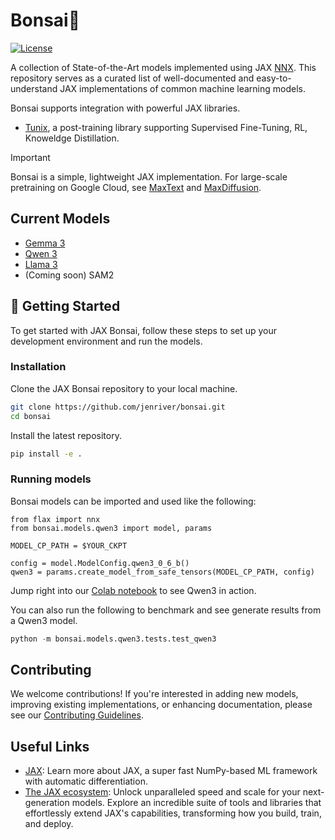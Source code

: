# Bonsai🌳

[![License](https://img.shields.io/badge/License-Apache%202.0-blue.svg)](LICENSE)

A collection of State-of-the-Art models implemented using JAX [NNX](https://flax.readthedocs.io/en/v0.8.3/experimental/nnx/index.html). This repository serves as a curated list of well-documented and easy-to-understand JAX implementations of common machine learning models.


Bonsai supports integration with powerful JAX libraries.
* [Tunix](https://github.com/google/tunix/tree/main), a post-training library supporting Supervised Fine-Tuning, RL, Knoweldge Distillation.

> [!IMPORTANT]
> Bonsai is a simple, lightweight JAX implementation. For large-scale pretraining on Google Cloud, see [MaxText](https://github.com/AI-Hypercomputer/maxtext) and [MaxDiffusion](https://github.com/AI-Hypercomputer/maxdiffusion).


## Current Models

* [Gemma 3](bonsai/models/gemma3/README.md)
* [Qwen 3](bonsai/models/qwen3/README.md)
* [Llama 3](bonsai/models/llama3/README.md)
* (Coming soon) SAM2

## 🏁 Getting Started

To get started with JAX Bonsai, follow these steps to set up your development environment and run the models.

### Installation

Clone the JAX Bonsai repository to your local machine.

```bash
git clone https://github.com/jenriver/bonsai.git
cd bonsai
```

Install the latest repository.
```bash
pip install -e .
```

### Running models

Bonsai models can be imported and used like the following:

```
from flax import nnx
from bonsai.models.qwen3 import model, params

MODEL_CP_PATH = $YOUR_CKPT

config = model.ModelConfig.qwen3_0_6_b()
qwen3 = params.create_model_from_safe_tensors(MODEL_CP_PATH, config)
```

Jump right into our [Colab notebook](https://colab.sandbox.google.com/github/jenriver/bonsai/blob/qwen3/bonsai/models/qwen3/qwen3_example.ipynb) to see Qwen3 in action.

You can also run the following to benchmark and see generate results from a Qwen3 model.
```python
python -m bonsai.models.qwen3.tests.test_qwen3
```


## Contributing

We welcome contributions!
If you're interested in adding new models, improving existing implementations, or enhancing documentation, please see our [Contributing Guidelines](CONTRIBUTING.md).

## Useful Links
* [JAX](https://docs.jax.dev/en/latest/quickstart.html): Learn more about JAX, a super fast NumPy-based ML framework with automatic differentiation.
* [The JAX ecosystem](https://docs.jaxstack.ai/en/latest/getting_started.html): Unlock unparalleled speed and scale for your next-generation models. Explore an incredible suite of tools and libraries that effortlessly extend JAX's capabilities, transforming how you build, train, and deploy.
